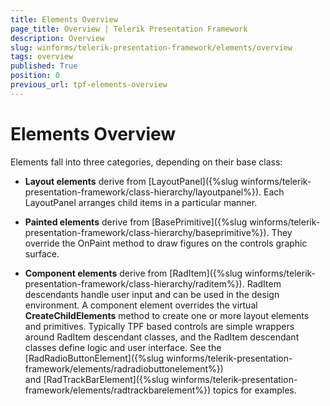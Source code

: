 ```yaml
---
title: Elements Overview
page_title: Overview | Telerik Presentation Framework
description: Overview
slug: winforms/telerik-presentation-framework/elements/overview
tags: overview
published: True
position: 0
previous_url: tpf-elements-overview
---
```


# Elements Overview

Elements fall into three categories, depending on their base class:

* __Layout elements__ derive from [LayoutPanel]({%slug winforms/telerik-presentation-framework/class-hierarchy/layoutpanel%}). Each LayoutPanel arranges child items in a particular manner.

* __Painted elements__ derive from [BasePrimitive]({%slug winforms/telerik-presentation-framework/class-hierarchy/baseprimitive%}). They override the OnPaint method to draw figures on the controls graphic surface.

* __Component elements__ derive from [RadItem]({%slug winforms/telerik-presentation-framework/class-hierarchy/raditem%}). RadItem descendants handle user input and can be used in the design environment. A component element overrides the virtual __CreateChildElements__ method to create one or more layout elements and primitives. Typically TPF based controls are simple wrappers around RadItem descendant classes, and the RadItem descendant classes define logic and user interface. See the [RadRadioButtonElement]({%slug winforms/telerik-presentation-framework/elements/radradiobuttonelement%}) and [RadTrackBarElement]({%slug winforms/telerik-presentation-framework/elements/radtrackbarelement%}) topics for examples.
